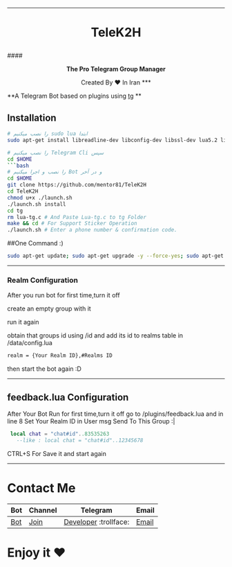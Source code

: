 ***
# <p align="center">TeleK2H 
####<p align="center">**The Pro Telegram Group Manager**
<p align="center">Created By ♥ In Iran
***

**A Telegram Bot based on plugins using [tg](https://github.com/vysheng/tg) **

## Installation

```bash
# را نصب میکنیم sudo lua ابتدا
sudo apt-get install libreadline-dev libconfig-dev libssl-dev lua5.2 liblua5.2-dev libevent-dev make unzip git redis-server g++ libjansson-dev libpython-dev expat libexpat1-dev
```

```bash
# را نصب میکنیم Telegram Cli سپس
cd $HOME
```bash
# را نصب و اجرا میکنیم Bot و در آخر
cd $HOME
git clone https://github.com/mentor81/TeleK2H
cd TeleK2H
chmod u+x ./launch.sh
./launch.sh install
cd tg 
rm lua-tg.c # And Paste Lua-tg.c to tg Folder
make && cd # For Support Sticker Operation
./launch.sh # Enter a phone number & confirmation code.
```
##One Command :) 
```bash
sudo apt-get update; sudo apt-get upgrade -y --force-yes; sudo apt-get dist-upgrade -y --force-yes; sudo apt-get install libreadline-dev libconfig-dev libssl-dev lua5.2 liblua5.2-dev libevent-dev libjansson* libpython-dev make unzip git redis-server g++ -y --force-yes && git clone https://github.com/amirhmz/Xamarin.git && cd Xamarin && ./launch.sh install && ./launch.sh
```

***
### Realm Configuration

After you run bot for first time,turn it off

create an empty group with it

run it again

obtain that groups id using /id and add its id to realms table in /data/config.lua

```bash
realm = {Your Realm ID},#Realms ID
```
then start the bot again :D

***
## feedback.lua Configuration
After Your Bot Run for first time,turn it off
go to /plugins/feedback.lua and in line 8
Set Your Realm ID in 
User msg Send To This Group :|
```lua
 local chat = "chat#id"..83535263 
   --like : local chat = "chat#id"..12345678
```
CTRL+S For Save it
and start again
***

# Contact Me
| Bot | Channel | Telegram | Email |
|---------|--------|-------| ----- |
| [Bot](https://telegram.me/TeleK2H) | [Join](https://telegram.me/TeleK2HCh) | [Developer](http://telegram.me/mentor_kg) :trollface: | [Email](mailto:kavian1381@gmail.com) |


# Enjoy it  ♥ 
